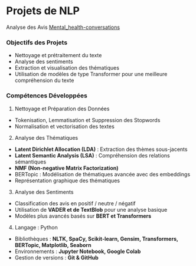 # Projets de NLP
Analyse des Avis
[Mental_health-conversations](https://github.com/Soilah98/NLP/tree/main/Mental_health-conversations)

###  Objectifs des Projets
- Nettoyage et prétraitement du texte
- Analyse des sentiments
- Extraction et visualisation des thématiques
- Utilisation de modèles de type Transformer pour une meilleure compréhension du texte

###  Compétences Développées
1. Nettoyage et Préparation des Données
- Tokenisation, Lemmatisation et Suppression des Stopwords
- Normalisation et vectorisation des textes
2. Analyse des Thématiques
- **Latent Dirichlet Allocation (LDA)** : Extraction des thèmes sous-jacents
- **Latent Semantic Analysis (LSA)** : Compréhension des relations sémantiques
- **NMF (Non-negative Matrix Factorization)**
- BERTopic : Modélisation de thématiques avancée avec des embeddings
- Représentation graphique des thématiques

3. Analyse des Sentiments
- Classification des avis en positif / neutre / négatif
- Utilisation de **VADER et de TextBlob** pour une analyse basique
- Modèles plus avancés basés sur **BERT et Transformers**

4. Langage : Python
- Bibliothèques : **NLTK, SpaCy, Scikit-learn, Gensim, Transformers, BERTopic, Matplotlib, Seaborn**
- Environnements : **Jupyter Notebook, Google Colab**
- Gestion de versions : **Git & GitHub**
